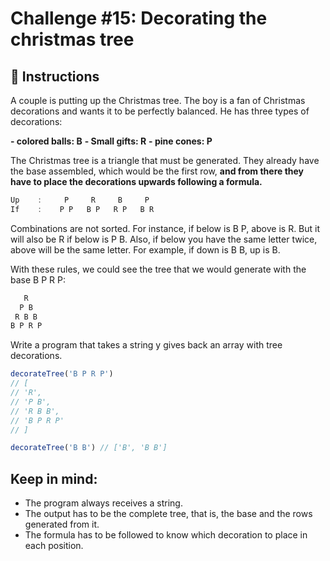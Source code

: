 # Challenge #15: Decorating the christmas tree

## 📖 Instructions

A couple is putting up the Christmas tree. The boy is a fan of Christmas decorations and wants it to be perfectly balanced. He has three types of decorations:

**- colored balls: B**
**- Small gifts: R**
**- pine cones: P**

The Christmas tree is a triangle that must be generated. They already have the base assembled, which would be the first row, **and from there they have to place the decorations upwards following a formula.**

```js
Up    :     P     R     B     P
If    :    P P   B P   R P   B R
```

Combinations are not sorted. For instance, if below is B P, above is R. But it will also be R if below is P B. Also, if below you have the same letter twice, above will be the same letter. For example, if down is B B, up is B.

With these rules, we could see the tree that we would generate with the base B P R P:

```js
   R
  P B
 R B B
B P R P
```

Write a program that takes a string y gives back an array with tree decorations.

```js
decorateTree('B P R P')
// [
// 'R',
// 'P B',
// 'R B B',
// 'B P R P'
// ]

decorateTree('B B') // ['B', 'B B']
```

## Keep in mind:

- The program always receives a string.
- The output has to be the complete tree, that is, the base and the rows generated from it.
- The formula has to be followed to know which decoration to place in each position.
